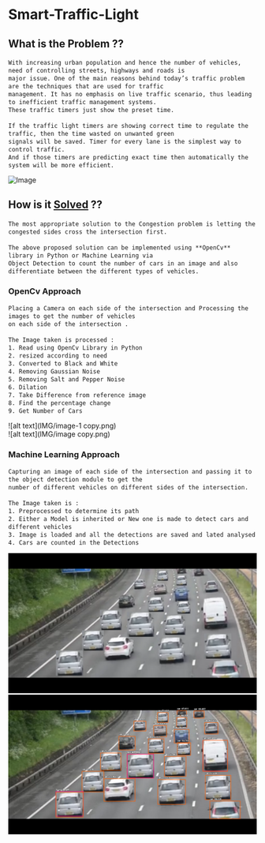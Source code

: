 # Smart-Traffic-Light

## What is the Problem ??

    With increasing urban population and hence the number of vehicles, need of controlling streets, highways and roads is
    major issue. One of the main reasons behind today’s traffic problem are the techniques that are used for traffic
    management. It has no emphasis on live traffic scenario, thus leading to inefficient traffic management systems.
    These traffic timers just show the preset time.
    
    If the traffic light timers are showing correct time to regulate the traffic, then the time wasted on unwanted green
    signals will be saved. Timer for every lane is the simplest way to control traffic. 
    And if those timers are predicting exact time then automatically the system will be more efficient.
    
![Image](https://www.transportation.gov/sites/dot.gov/files/2.jpg)


## How is it [Solved](https://webchronicletoday.com/2019/09/05/intelligent-traffic-management-system-market-ability-to-improve-efficiency-in-various-situations-including-mobility-and-road-transport-to-boost-the-market/) ??
    
    The most appropriate solution to the Congestion problem is letting the congested sides cross the intersection first.
    
    The above proposed solution can be implemented using **OpenCv** library in Python or Machine Learning via 
    Object Detection to count the number of cars in an image and also differentiate between the different types of vehicles.
    
### OpenCv Approach 
    Placing a Camera on each side of the intersection and Processing the images to get the number of vehicles 
    on each side of the intersection .
    
    The Image taken is processed :
    1. Read using OpenCv Library in Python
    2. resized according to need
    3. Converted to Black and White 
    4. Removing Gaussian Noise
    5. Removing Salt and Pepper Noise 
    6. Dilation
    7. Take Difference from reference image 
    8. Find the percentage change 
    9. Get Number of Cars
    
![alt text](IMG/image-1 copy.png)  
![alt text](IMG/image copy.png)   
 
### Machine Learning Approach 
    
    Capturing an image of each side of the intersection and passing it to the object detection module to get the 
    number of different vehicles on different sides of the intersection.
    
    The Image taken is :
    1. Preprocessed to determine its path
    2. Either a Model is inherited or New one is made to detect cars and different vehicles
    3. Image is loaded and all the detections are saved and lated analysed 
    4. Cars are counted in the Detections 
    
![alt text](IMG/image.jpg)  
![alt text](IMG/imagenew.jpg)   

    
    
    
    
    
